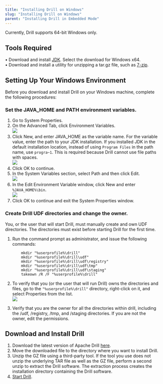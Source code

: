 ```yaml
---
title: "Installing Drill on Windows"
slug: "Installing Drill on Windows"
parent: "Installing Drill in Embedded Mode"
---
```


Currently, Drill supports 64-bit Windows only.  

## Tools Required  

•	Download and install [JDK](https://www.oracle.com/technetwork/java/javase/downloads/jdk8-downloads-2133151.html). Select the download for Windows x64.  
•	Download and install a utility for unzipping a tar.gz file, such as [7-zip](https://www.7-zip.org/download.html).  

## Setting Up Your Windows Environment  

Before you download and install Drill on your Windows machine, complete the following procedures:  

### Set the JAVA_HOME and PATH environment variables.  
1.	Go to System Properties. 
2.	On the Advanced Tab, click Environment Variables.  
![](https://i.imgur.com/lpytfmu.png)  
3.	Click New, and enter JAVA_HOME as the variable name. For the variable value, enter the path to your JDK installation. If you installed JDK in the default installation location, instead of using `Program Files` in the path name, use `progra~1`. This is required because Drill cannot use file paths with spaces.    
![](https://i.imgur.com/3CUoNNZ.png)  
4.	Click OK to continue.   
5.	In the System Variables section, select Path and then click Edit.  
![](https://i.imgur.com/nqv68Nu.png)
6.	In the Edit Environment Variable window, click New and enter `%JAVA_HOME%\bin`.  
![](https://i.imgur.com/2kevwLV.png)
7.	Click OK to continue and exit the System Properties window.    


### Create Drill UDF directories and change the owner.  

You, or the user that will start Drill, must manually create and own UDF directories. The directories must exist before starting Drill for the first time.   

1.	Run the command prompt as administrator, and issue the following commands:  
  
			mkdir "%userprofile%\drill"
			mkdir "%userprofile%\drill\udf"
			mkdir "%userprofile%\drill\udf\registry"
			mkdir "%userprofile%\drill\udf\tmp"
			mkdir "%userprofile%\drill\udf\staging"
			takeown /R /F "%userprofile%\drill"

2.	To verify that you (or the user that will run Drill) owns the directories and files, go to the `"%userprofile%\drill"` directory, right-click on it, and select Properties from the list.  
![](https://i.imgur.com/lLLYOMX.png)
3.	Verify that you are the owner for all the directories within drill, including the /udf, /registry, /tmp, and /staging directories. If you are not the owner, edit the permissions. 


## Download and Install Drill 

1. Download the latest version of Apache Drill [here](http://www-us.apache.org/dist/drill/drill-1.19.0/apache-drill-1.19.0.tar.gz).
2. Move the downloaded file to the directory where you want to install Drill.
3. Unzip the GZ file using a third-party tool. If the tool you use does not unzip the underlying TAR file as well as the GZ file, perform a second unzip to extract the Drill software. The extraction process creates the installation directory containing the Drill software.  
4. [Start Drill]({{site.baseurl}}/docs/starting-drill-on-windows). 
